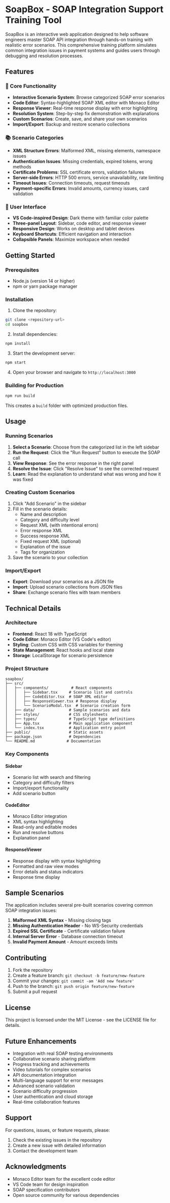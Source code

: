# SoapBox - SOAP Integration Support Training Tool

SoapBox is an interactive web application designed to help software engineers master SOAP API integration through hands-on training with realistic error scenarios. This comprehensive training platform simulates common integration issues in payment systems and guides users through debugging and resolution processes.

## Features

### 🎯 Core Functionality
- **Interactive Scenario System**: Browse categorized SOAP error scenarios
- **Code Editor**: Syntax-highlighted SOAP XML editor with Monaco Editor
- **Response Viewer**: Real-time response display with error highlighting
- **Resolution System**: Step-by-step fix demonstration with explanations
- **Custom Scenarios**: Create, save, and share your own scenarios
- **Import/Export**: Backup and restore scenario collections

### 📚 Scenario Categories
- **XML Structure Errors**: Malformed XML, missing elements, namespace issues
- **Authentication Issues**: Missing credentials, expired tokens, wrong methods
- **Certificate Problems**: SSL certificate errors, validation failures
- **Server-side Errors**: HTTP 500 errors, service unavailability, rate limiting
- **Timeout Issues**: Connection timeouts, request timeouts
- **Payment-specific Errors**: Invalid amounts, currency issues, card validation

### 🎨 User Interface
- **VS Code-inspired Design**: Dark theme with familiar color palette
- **Three-panel Layout**: Sidebar, code editor, and response viewer
- **Responsive Design**: Works on desktop and tablet devices
- **Keyboard Shortcuts**: Efficient navigation and interaction
- **Collapsible Panels**: Maximize workspace when needed

## Getting Started

### Prerequisites
- Node.js (version 14 or higher)
- npm or yarn package manager

### Installation

1. Clone the repository:
```bash
git clone <repository-url>
cd soapbox
```

2. Install dependencies:
```bash
npm install
```

3. Start the development server:
```bash
npm start
```

4. Open your browser and navigate to `http://localhost:3000`

### Building for Production

```bash
npm run build
```

This creates a `build` folder with optimized production files.

## Usage

### Running Scenarios
1. **Select a Scenario**: Choose from the categorized list in the left sidebar
2. **Run the Request**: Click the "Run Request" button to execute the SOAP call
3. **View Response**: See the error response in the right panel
4. **Resolve the Issue**: Click "Resolve Issue" to see the corrected request
5. **Learn**: Read the explanation to understand what was wrong and how it was fixed

### Creating Custom Scenarios
1. Click "Add Scenario" in the sidebar
2. Fill in the scenario details:
   - Name and description
   - Category and difficulty level
   - Request XML (with intentional errors)
   - Error response XML
   - Success response XML
   - Fixed request XML (optional)
   - Explanation of the issue
   - Tags for organization
3. Save the scenario to your collection

### Import/Export
- **Export**: Download your scenarios as a JSON file
- **Import**: Upload scenario collections from JSON files
- **Share**: Exchange scenario files with team members

## Technical Details

### Architecture
- **Frontend**: React 18 with TypeScript
- **Code Editor**: Monaco Editor (VS Code's editor)
- **Styling**: Custom CSS with CSS variables for theming
- **State Management**: React hooks and local state
- **Storage**: LocalStorage for scenario persistence

### Project Structure
```
soapbox/
├── src/
│   ├── components/          # React components
│   │   ├── Sidebar.tsx     # Scenario list and controls
│   │   ├── CodeEditor.tsx  # SOAP XML editor
│   │   ├── ResponseViewer.tsx # Response display
│   │   └── ScenarioModal.tsx  # Scenario creation form
│   ├── data/               # Sample scenarios and data
│   ├── styles/             # CSS stylesheets
│   ├── types/              # TypeScript type definitions
│   ├── App.tsx             # Main application component
│   └── index.tsx           # Application entry point
├── public/                 # Static assets
├── package.json            # Dependencies
└── README.md              # Documentation
```

### Key Components

#### Sidebar
- Scenario list with search and filtering
- Category and difficulty filters
- Import/export functionality
- Add scenario button

#### CodeEditor
- Monaco Editor integration
- XML syntax highlighting
- Read-only and editable modes
- Run and resolve buttons
- Explanation panel

#### ResponseViewer
- Response display with syntax highlighting
- Formatted and raw view modes
- Error details and status indicators
- Response time display

## Sample Scenarios

The application includes several pre-built scenarios covering common SOAP integration issues:

1. **Malformed XML Syntax** - Missing closing tags
2. **Missing Authentication Header** - No WS-Security credentials
3. **Expired SSL Certificate** - Certificate validation failure
4. **Internal Server Error** - Database connection timeout
5. **Invalid Payment Amount** - Amount exceeds limits

## Contributing

1. Fork the repository
2. Create a feature branch: `git checkout -b feature/new-feature`
3. Commit your changes: `git commit -am 'Add new feature'`
4. Push to the branch: `git push origin feature/new-feature`
5. Submit a pull request

## License

This project is licensed under the MIT License - see the LICENSE file for details.

## Future Enhancements

- Integration with real SOAP testing environments
- Collaborative scenario sharing platform
- Progress tracking and achievements
- Video tutorials for complex scenarios
- API documentation integration
- Multi-language support for error messages
- Advanced scenario validation
- Scenario difficulty progression
- User authentication and cloud storage
- Real-time collaboration features

## Support

For questions, issues, or feature requests, please:
1. Check the existing issues in the repository
2. Create a new issue with detailed information
3. Contact the development team

## Acknowledgments

- Monaco Editor team for the excellent code editor
- VS Code team for design inspiration
- SOAP specification contributors
- Open source community for various dependencies
